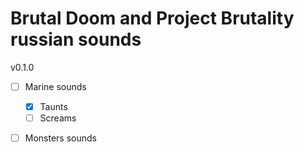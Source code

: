 # Brutal Doom and Project Brutality russian sounds

v0.1.0

- [ ] Marine sounds
  - [x] Taunts
  - [ ] Screams
- [ ] Monsters sounds

